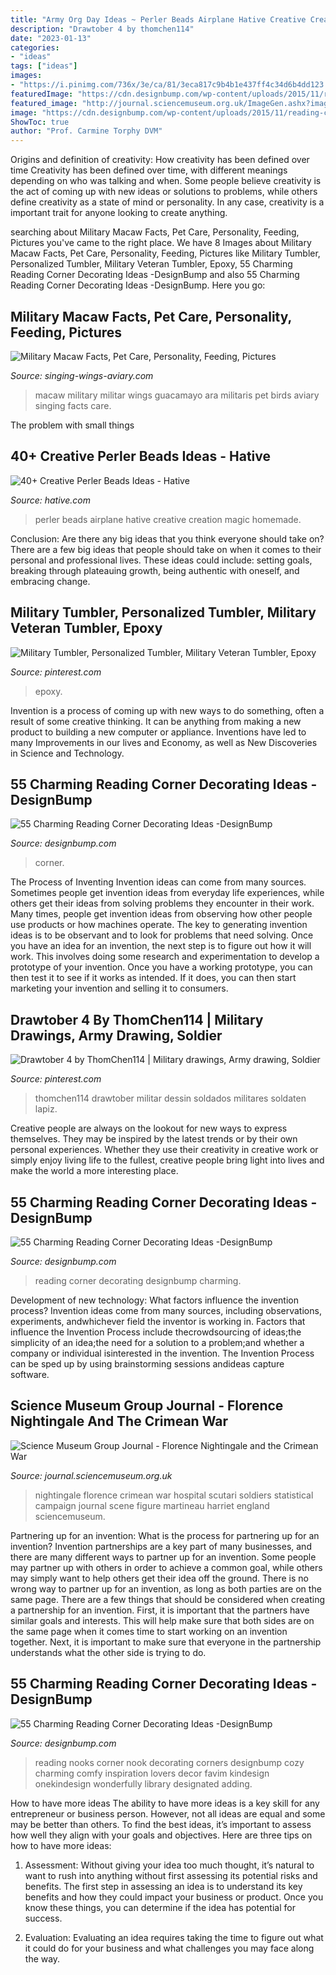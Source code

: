 ```yaml
---
title: "Army Org Day Ideas ~ Perler Beads Airplane Hative Creative Creation Magic Homemade"
description: "Drawtober 4 by thomchen114"
date: "2023-01-13"
categories:
- "ideas"
tags: ["ideas"]
images:
- "https://i.pinimg.com/736x/3e/ca/81/3eca817c9b4b1e437ff4c34d6b4dd123.jpg"
featuredImage: "https://cdn.designbump.com/wp-content/uploads/2015/11/reading-corner-nook22.jpg"
featured_image: "http://journal.sciencemuseum.org.uk/ImageGen.ashx?image=/media/2366/fig-3-l0030576.jpg&amp;compression=90&amp;width=558"
image: "https://cdn.designbump.com/wp-content/uploads/2015/11/reading-corner-nook22.jpg"
ShowToc: true
author: "Prof. Carmine Torphy DVM"
---
```



Origins and definition of creativity: How creativity has been defined over time
Creativity has been defined over time, with different meanings depending on who was talking and when. Some people believe creativity is the act of coming up with new ideas or solutions to problems, while others define creativity as a state of mind or personality. In any case, creativity is a important trait for anyone looking to create anything.

	

		
searching about Military Macaw Facts, Pet Care, Personality, Feeding, Pictures you've came to the right place. We have 8 Images about Military Macaw Facts, Pet Care, Personality, Feeding, Pictures like Military Tumbler, Personalized Tumbler, Military Veteran Tumbler, Epoxy, 55 Charming Reading Corner Decorating Ideas -DesignBump and also 55 Charming Reading Corner Decorating Ideas -DesignBump. Here you go:
		
    
## Military Macaw Facts, Pet Care, Personality, Feeding, Pictures

<img loading=lazy src="https://www.singing-wings-aviary.com/wp-content/uploads/2016/12/Military-Macaw-Images.jpg" onerror="this.onerror=null;this.src='https://tse4.mm.bing.net/th?id=OIP.bpxoafHm7dcSQjcddKBmSQHaKJ&amp;pid=15.1';" alt="Military Macaw Facts, Pet Care, Personality, Feeding, Pictures">

_Source: singing-wings-aviary.com_

>macaw military militar wings guacamayo ara militaris pet birds aviary singing facts care. 

	

The problem with small things
 

    
## 40+ Creative Perler Beads Ideas - Hative

<img loading=lazy src="https://hative.com/wp-content/uploads/2014/04/perler-beads-ideas/25-homemade-airplane.jpg" onerror="this.onerror=null;this.src='https://tse2.mm.bing.net/th?id=OIP.ipjWg-O0MeLcqB7PLlML1wHaFj&amp;pid=15.1';" alt="40+ Creative Perler Beads Ideas - Hative">

_Source: hative.com_

>perler beads airplane hative creative creation magic homemade. 

	

Conclusion: Are there any big ideas that you think everyone should take on?
There are a few big ideas that people should take on when it comes to their personal and professional lives. These ideas could include: setting goals, breaking through plateauing growth, being authentic with oneself, and embracing change.

    
## Military Tumbler, Personalized Tumbler, Military Veteran Tumbler, Epoxy

<img loading=lazy src="https://i.pinimg.com/736x/3e/ca/81/3eca817c9b4b1e437ff4c34d6b4dd123.jpg" onerror="this.onerror=null;this.src='https://tse1.mm.bing.net/th?id=OIP.dr5xpJBxxJ9RnFhBisVE4QHaJ3&amp;pid=15.1';" alt="Military Tumbler, Personalized Tumbler, Military Veteran Tumbler, Epoxy">

_Source: pinterest.com_

>epoxy. 

	

Invention is a process of coming up with new ways to do something, often a result of some creative thinking. It can be anything from making a new product to building a new computer or appliance. Inventions have led to many Improvements in our lives and Economy, as well as New Discoveries in Science and Technology.

    
## 55 Charming Reading Corner Decorating Ideas -DesignBump

<img loading=lazy src="http://cdn.designbump.com/wp-content/uploads/2015/11/reading-corner-nook20.jpg" onerror="this.onerror=null;this.src='https://tse1.mm.bing.net/th?id=OIP.SU_SwTBODfmNyz10yULqtgHaKY&amp;pid=15.1';" alt="55 Charming Reading Corner Decorating Ideas -DesignBump">

_Source: designbump.com_

>corner. 

	

The Process of Inventing
Invention ideas can come from many sources. Sometimes people get invention ideas from everyday life experiences, while others get their ideas from solving problems they encounter in their work. Many times, people get invention ideas from observing how other people use products or how machines operate. The key to generating invention ideas is to be observant and to look for problems that need solving.
Once you have an idea for an invention, the next step is to figure out how it will work. This involves doing some research and experimentation to develop a prototype of your invention. Once you have a working prototype, you can then test it to see if it works as intended. If it does, you can then start marketing your invention and selling it to consumers.

    
## Drawtober 4 By ThomChen114 | Military Drawings, Army Drawing, Soldier

<img loading=lazy src="https://i.pinimg.com/736x/cc/b0/89/ccb08912d3f51c3f89570378cb12b431.jpg" onerror="this.onerror=null;this.src='https://tse3.mm.bing.net/th?id=OIP.xBPzjaTatsVTB5L2dAlbywHaLH&amp;pid=15.1';" alt="Drawtober 4 by ThomChen114 | Military drawings, Army drawing, Soldier">

_Source: pinterest.com_

>thomchen114 drawtober militar dessin soldados militares soldaten lapiz. 

	

Creative people are always on the lookout for new ways to express themselves. They may be inspired by the latest trends or by their own personal experiences. Whether they use their creativity in creative work or simply enjoy living life to the fullest, creative people bring light into lives and make the world a more interesting place.

    
## 55 Charming Reading Corner Decorating Ideas -DesignBump

<img loading=lazy src="https://cdn.designbump.com/wp-content/uploads/2015/11/reading-corner-nook22.jpg" onerror="this.onerror=null;this.src='https://tse4.mm.bing.net/th?id=OIP.tLGY7aJv86MNIoTHpz4ocQHaKN&amp;pid=15.1';" alt="55 Charming Reading Corner Decorating Ideas -DesignBump">

_Source: designbump.com_

>reading corner decorating designbump charming. 

	

Development of new technology: What factors influence the invention process?
Invention ideas come from many sources, including observations, experiments, andwhichever field the inventor is working in. Factors that influence the Invention Process include thecrowdsourcing of ideas;the simplicity of an idea;the need for a solution to a problem;and whether a company or individual isinterested in the invention. The Invention Process can be sped up by using brainstorming sessions andideas capture software.

    
## Science Museum Group Journal - Florence Nightingale And The Crimean War

<img loading=lazy src="http://journal.sciencemuseum.org.uk/ImageGen.ashx?image=/media/2366/fig-3-l0030576.jpg&amp;compression=90&amp;width=558" onerror="this.onerror=null;this.src='https://tse4.mm.bing.net/th?id=OIP.ykKvFVhSfyWJc9i_T9GADAHaEw&amp;pid=15.1';" alt="Science Museum Group Journal - Florence Nightingale and the Crimean War">

_Source: journal.sciencemuseum.org.uk_

>nightingale florence crimean war hospital scutari soldiers statistical campaign journal scene figure martineau harriet england sciencemuseum. 

	

Partnering up for an invention: What is the process for partnering up for an invention?
Invention partnerships are a key part of many businesses, and there are many different ways to partner up for an invention. Some people may partner up with others in order to achieve a common goal, while others may simply want to help others get their idea off the ground. There is no wrong way to partner up for an invention, as long as both parties are on the same page.
There are a few things that should be considered when creating a partnership for an invention. First, it is important that the partners have similar goals and interests. This will help make sure that both sides are on the same page when it comes time to start working on an invention together. Next, it is important to make sure that everyone in the partnership understands what the other side is trying to do.

    
## 55 Charming Reading Corner Decorating Ideas -DesignBump

<img loading=lazy src="https://cdn.designbump.com/wp-content/uploads/2015/11/reading-corner-nook08.jpg" onerror="this.onerror=null;this.src='https://tse1.mm.bing.net/th?id=OIP.Pt200OS5GDaQzj09eI_-DQHaLH&amp;pid=15.1';" alt="55 Charming Reading Corner Decorating Ideas -DesignBump">

_Source: designbump.com_

>reading nooks corner nook decorating corners designbump cozy charming comfy inspiration lovers decor favim kindesign onekindesign wonderfully library designated adding. 

	

How to have more ideas
The ability to have more ideas is a key skill for any entrepreneur or business person. However, not all ideas are equal and some may be better than others. To find the best ideas, it’s important to assess how well they align with your goals and objectives. Here are three tips on how to have more ideas:
1. Assessment: Without giving your idea too much thought, it’s natural to want to rush into anything without first assessing its potential risks and benefits. The first step in assessing an idea is to understand its key benefits and how they could impact your business or product. Once you know these things, you can determine if the idea has potential for success.

2. Evaluation: Evaluating an idea requires taking the time to figure out what it could do for your business and what challenges you may face along the way.

